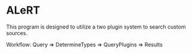 ALeRT
=====
This program is designed to utilize a two plugin system to search custom sources.

Workflow:
Query => DetermineTypes => QueryPlugins => Results